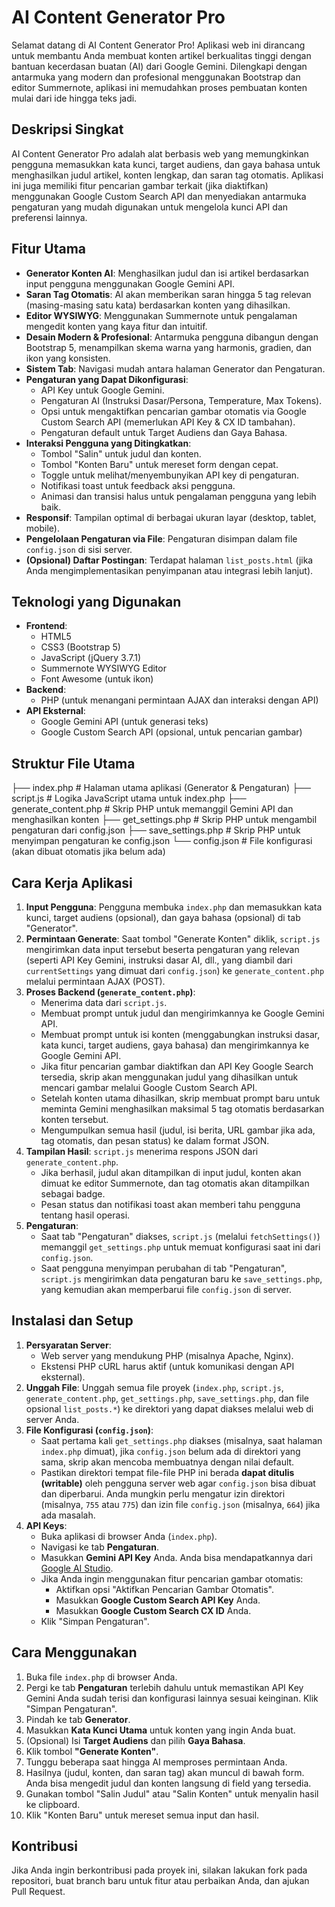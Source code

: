 # AI Content Generator Pro

Selamat datang di AI Content Generator Pro! Aplikasi web ini dirancang untuk membantu Anda membuat konten artikel berkualitas tinggi dengan bantuan kecerdasan buatan (AI) dari Google Gemini. Dilengkapi dengan antarmuka yang modern dan profesional menggunakan Bootstrap dan editor Summernote, aplikasi ini memudahkan proses pembuatan konten mulai dari ide hingga teks jadi.

## Deskripsi Singkat

AI Content Generator Pro adalah alat berbasis web yang memungkinkan pengguna memasukkan kata kunci, target audiens, dan gaya bahasa untuk menghasilkan judul artikel, konten lengkap, dan saran tag otomatis. Aplikasi ini juga memiliki fitur pencarian gambar terkait (jika diaktifkan) menggunakan Google Custom Search API dan menyediakan antarmuka pengaturan yang mudah digunakan untuk mengelola kunci API dan preferensi lainnya.

## Fitur Utama

* **Generator Konten AI**: Menghasilkan judul dan isi artikel berdasarkan input pengguna menggunakan Google Gemini API.
* **Saran Tag Otomatis**: AI akan memberikan saran hingga 5 tag relevan (masing-masing satu kata) berdasarkan konten yang dihasilkan.
* **Editor WYSIWYG**: Menggunakan Summernote untuk pengalaman mengedit konten yang kaya fitur dan intuitif.
* **Desain Modern & Profesional**: Antarmuka pengguna dibangun dengan Bootstrap 5, menampilkan skema warna yang harmonis, gradien, dan ikon yang konsisten.
* **Sistem Tab**: Navigasi mudah antara halaman Generator dan Pengaturan.
* **Pengaturan yang Dapat Dikonfigurasi**:
    * API Key untuk Google Gemini.
    * Pengaturan AI (Instruksi Dasar/Persona, Temperature, Max Tokens).
    * Opsi untuk mengaktifkan pencarian gambar otomatis via Google Custom Search API (memerlukan API Key & CX ID tambahan).
    * Pengaturan default untuk Target Audiens dan Gaya Bahasa.
* **Interaksi Pengguna yang Ditingkatkan**:
    * Tombol "Salin" untuk judul dan konten.
    * Tombol "Konten Baru" untuk mereset form dengan cepat.
    * Toggle untuk melihat/menyembunyikan API key di pengaturan.
    * Notifikasi toast untuk feedback aksi pengguna.
    * Animasi dan transisi halus untuk pengalaman pengguna yang lebih baik.
* **Responsif**: Tampilan optimal di berbagai ukuran layar (desktop, tablet, mobile).
* **Pengelolaan Pengaturan via File**: Pengaturan disimpan dalam file `config.json` di sisi server.
* **(Opsional) Daftar Postingan**: Terdapat halaman `list_posts.html` (jika Anda mengimplementasikan penyimpanan atau integrasi lebih lanjut).

## Teknologi yang Digunakan

* **Frontend**:
    * HTML5
    * CSS3 (Bootstrap 5)
    * JavaScript (jQuery 3.7.1)
    * Summernote WYSIWYG Editor
    * Font Awesome (untuk ikon)
* **Backend**:
    * PHP (untuk menangani permintaan AJAX dan interaksi dengan API)
* **API Eksternal**:
    * Google Gemini API (untuk generasi teks)
    * Google Custom Search API (opsional, untuk pencarian gambar)

## Struktur File Utama
├── index.php               # Halaman utama aplikasi (Generator & Pengaturan)
├── script.js               # Logika JavaScript utama untuk index.php
├── generate_content.php    # Skrip PHP untuk memanggil Gemini API dan menghasilkan konten
├── get_settings.php        # Skrip PHP untuk mengambil pengaturan dari config.json
├── save_settings.php       # Skrip PHP untuk menyimpan pengaturan ke config.json
└── config.json             # File konfigurasi (akan dibuat otomatis jika belum ada)

## Cara Kerja Aplikasi

1.  **Input Pengguna**: Pengguna membuka `index.php` dan memasukkan kata kunci, target audiens (opsional), dan gaya bahasa (opsional) di tab "Generator".
2.  **Permintaan Generate**: Saat tombol "Generate Konten" diklik, `script.js` mengirimkan data input tersebut beserta pengaturan yang relevan (seperti API Key Gemini, instruksi dasar AI, dll., yang diambil dari `currentSettings` yang dimuat dari `config.json`) ke `generate_content.php` melalui permintaan AJAX (POST).
3.  **Proses Backend (`generate_content.php`)**:
    * Menerima data dari `script.js`.
    * Membuat prompt untuk judul dan mengirimkannya ke Google Gemini API.
    * Membuat prompt untuk isi konten (menggabungkan instruksi dasar, kata kunci, target audiens, gaya bahasa) dan mengirimkannya ke Google Gemini API.
    * Jika fitur pencarian gambar diaktifkan dan API Key Google Search tersedia, skrip akan menggunakan judul yang dihasilkan untuk mencari gambar melalui Google Custom Search API.
    * Setelah konten utama dihasilkan, skrip membuat prompt baru untuk meminta Gemini menghasilkan maksimal 5 tag otomatis berdasarkan konten tersebut.
    * Mengumpulkan semua hasil (judul, isi berita, URL gambar jika ada, tag otomatis, dan pesan status) ke dalam format JSON.
4.  **Tampilan Hasil**: `script.js` menerima respons JSON dari `generate_content.php`.
    * Jika berhasil, judul akan ditampilkan di input judul, konten akan dimuat ke editor Summernote, dan tag otomatis akan ditampilkan sebagai badge.
    * Pesan status dan notifikasi toast akan memberi tahu pengguna tentang hasil operasi.
5.  **Pengaturan**:
    * Saat tab "Pengaturan" diakses, `script.js` (melalui `fetchSettings()`) memanggil `get_settings.php` untuk memuat konfigurasi saat ini dari `config.json`.
    * Saat pengguna menyimpan perubahan di tab "Pengaturan", `script.js` mengirimkan data pengaturan baru ke `save_settings.php`, yang kemudian akan memperbarui file `config.json` di server.

## Instalasi dan Setup

1.  **Persyaratan Server**:
    * Web server yang mendukung PHP (misalnya Apache, Nginx).
    * Ekstensi PHP cURL harus aktif (untuk komunikasi dengan API eksternal).
2.  **Unggah File**: Unggah semua file proyek (`index.php`, `script.js`, `generate_content.php`, `get_settings.php`, `save_settings.php`, dan file opsional `list_posts.*`) ke direktori yang dapat diakses melalui web di server Anda.
3.  **File Konfigurasi (`config.json`)**:
    * Saat pertama kali `get_settings.php` diakses (misalnya, saat halaman `index.php` dimuat), jika `config.json` belum ada di direktori yang sama, skrip akan mencoba membuatnya dengan nilai default.
    * Pastikan direktori tempat file-file PHP ini berada **dapat ditulis (writable)** oleh pengguna server web agar `config.json` bisa dibuat dan diperbarui. Anda mungkin perlu mengatur izin direktori (misalnya, `755` atau `775`) dan izin file `config.json` (misalnya, `664`) jika ada masalah.
4.  **API Keys**:
    * Buka aplikasi di browser Anda (`index.php`).
    * Navigasi ke tab **Pengaturan**.
    * Masukkan **Gemini API Key** Anda. Anda bisa mendapatkannya dari [Google AI Studio](https://aistudio.google.com/app/apikey).
    * Jika Anda ingin menggunakan fitur pencarian gambar otomatis:
        * Aktifkan opsi "Aktifkan Pencarian Gambar Otomatis".
        * Masukkan **Google Custom Search API Key** Anda.
        * Masukkan **Google Custom Search CX ID** Anda.
    * Klik "Simpan Pengaturan".

## Cara Menggunakan

1.  Buka file `index.php` di browser Anda.
2.  Pergi ke tab **Pengaturan** terlebih dahulu untuk memastikan API Key Gemini Anda sudah terisi dan konfigurasi lainnya sesuai keinginan. Klik "Simpan Pengaturan".
3.  Pindah ke tab **Generator**.
4.  Masukkan **Kata Kunci Utama** untuk konten yang ingin Anda buat.
5.  (Opsional) Isi **Target Audiens** dan pilih **Gaya Bahasa**.
6.  Klik tombol **"Generate Konten"**.
7.  Tunggu beberapa saat hingga AI memproses permintaan Anda.
8.  Hasilnya (judul, konten, dan saran tag) akan muncul di bawah form. Anda bisa mengedit judul dan konten langsung di field yang tersedia.
9.  Gunakan tombol "Salin Judul" atau "Salin Konten" untuk menyalin hasil ke clipboard.
10. Klik "Konten Baru" untuk mereset semua input dan hasil.

## Kontribusi

Jika Anda ingin berkontribusi pada proyek ini, silakan lakukan fork pada repositori, buat branch baru untuk fitur atau perbaikan Anda, dan ajukan Pull Request.
